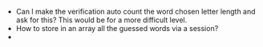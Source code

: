 - Can I make the verification auto count the word chosen letter length and ask for this? This would be for a more difficult level.
- How to store in an array all the guessed words via a session?
- 